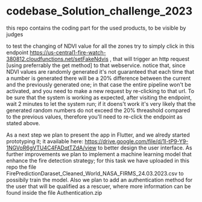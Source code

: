 # codebase_Solution_challenge_2023
this repo contains the coding part for the used products, to be visible by judges

to test the changing of NDVI value for all the zones try to simply click in this endpoint https://us-central1-fire-watch-380812.cloudfunctions.net/setFakeNdvis , that will trigger an http request [using preferrably the get method] to that webservice. notice that, since NDVI values are randomly generated it's not guaranteed that each time that a number is generated there will be a 20% difference between the current and the previously generated one; in that case the entire pipeline won't be activated, and you need to make a new request by re-clicking to that url.
To be sure that the system is working as expected, after visiting the endpoint, wait 2 minutes to let the system run; if it doens't work it's very likely that the generated random numbers do not exceed the 20% threashold compared to the previous values, therefore you'll need to re-click the endpoint as stated above.


As a next step we plan to present the app in Flutter, and we alredy started prototyping it; it available here: https://drive.google.com/file/d/1I-tP9-Y9-1NGVoR6gVTU4C4FADqtTZdA/view to better design the user interface.
As further improvements we plan to implement a machine learning model that enhance the fire detection strategy; for this task we have uploaded in this repo the file FirePredictionDaraset_Cleaned_World_NASA_FIRMS_24.03.2023.csv to possibily train the model.
Also we plan to add an authentication method for the user that will be qualified as a rescuer, where more information can be found inside the file Authentication.zip
